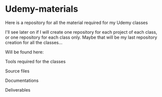 # Udemy-materials
Here is a repository for all the material required for my Udemy classes

I'll see later on if I will create one repository for each project of each class, or one repository for each class only.
Maybe that will be my last repository creation for all the classes...

Will be found here:

Tools required for the classes

Source files

Documentations

Deliverables
